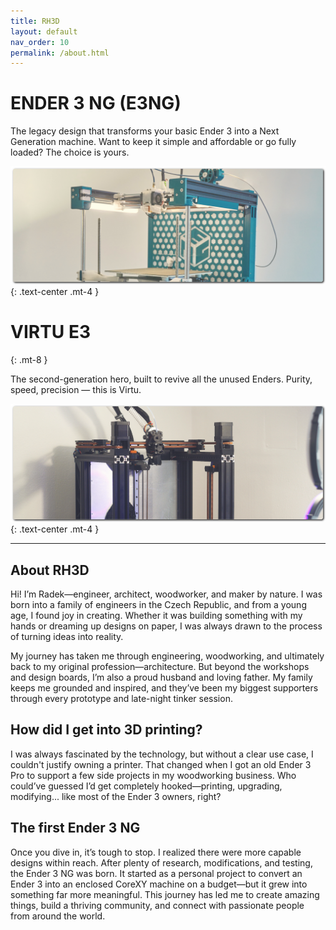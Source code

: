 ```yaml
---
title: RH3D
layout: default
nav_order: 10
permalink: /about.html
---
```

# ENDER 3 NG (E3NG)

The legacy design that transforms your basic Ender 3 into a Next Generation machine. Want to keep it simple and affordable or go fully loaded? The choice is yours.

[![E3NG](../assets/images/E3NG.png)](https://rh3d.xyz/E3NG)
{: .text-center .mt-4 }

# VIRTU E3
{: .mt-8 }

The second-generation hero, built to revive all the unused Enders. Purity, speed, precision — this is Virtu.

[![VirtuE3](../assets/images/VIRTU_E3.png)](https://rh3d.xyz/virtu)
{: .text-center .mt-4 }

---

## About RH3D

Hi! I’m Radek—engineer, architect, woodworker, and maker by nature. I was born into a family of engineers in the Czech Republic, and from a young age, I found joy in creating. Whether it was building something with my hands or dreaming up designs on paper, I was always drawn to the process of turning ideas into reality.

My journey has taken me through engineering, woodworking, and ultimately back to my original profession—architecture. But beyond the workshops and design boards, I’m also a proud husband and loving father. My family keeps me grounded and inspired, and they’ve been my biggest supporters through every prototype and late-night tinker session.

## How did I get into 3D printing?

I was always fascinated by the technology, but without a clear use case, I couldn't justify owning a printer. That changed when I got an old Ender 3 Pro to support a few side projects in my woodworking business. Who could’ve guessed I’d get completely hooked—printing, upgrading, modifying... like most of the Ender 3 owners, right?

## The first Ender 3 NG

Once you dive in, it’s tough to stop. I realized there were more capable designs within reach. After plenty of research, modifications, and testing, the Ender 3 NG was born. It started as a personal project to convert an Ender 3 into an enclosed CoreXY machine on a budget—but it grew into something far more meaningful. This journey has led me to create amazing things, build a thriving community, and connect with passionate people from around the world.
